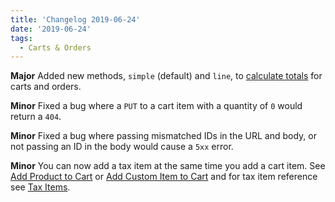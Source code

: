 ```yaml
---
title: 'Changelog 2019-06-24'
date: '2019-06-24'
tags:
  - Carts & Orders
---
```

**Major** Added new methods, `simple` (default) and `line`, to [calculate totals](/docs/api/carts) for carts and orders.

  **Minor** Fixed a bug where a `PUT` to a cart item with a quantity of `0` would return a `404`.

**Minor** Fixed a bug where passing mismatched IDs in the URL and body, or not passing an ID in the body would cause a `5xx` error.

**Minor** You can now add a tax item at the same time you add a cart item. See [Add Product to Cart](/docs/api/carts/manage-carts) or [Add Custom Item to Cart](/docs/api/carts/manage-carts) and for tax item reference see [Tax Items](/docs/api/carts/tax-items).
